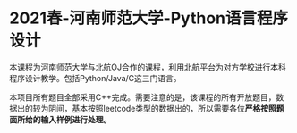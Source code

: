 # 2021春-河南师范大学-Python语言程序设计

本课程为河南师范大学与北航OJ合作的课程，利用北航平台为对方学校进行本科程序设计教学。包括Python/Java/C这三门语言。

本项目所有题目全部采用C++完成。需要注意的是，该课程的所有开放题目，数据出的较为阴间，基本按照leetcode类型的数据出的，所以需要各位**严格按照题面所给的输入样例进行处理。**

